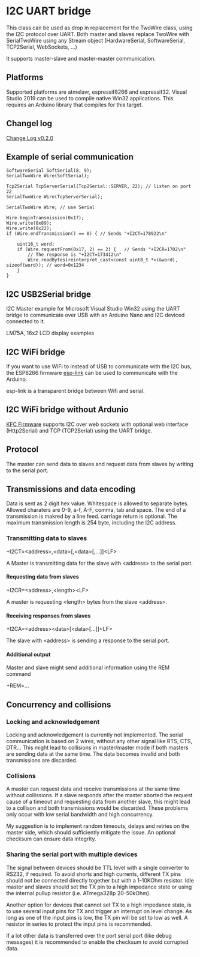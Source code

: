 # I2C UART bridge

This class can be used as drop in replacement for the TwoWire class, using the I2C protocol over UART. Both master and slaves replace TwoWire with SerialTwoWire using any Stream object (HardwareSerial, SoftwareSerial, TCP2Serial, WebSockets, ...)

It supports master-slave and master-master communication.

## Platforms

Supported platforms are atmelavr, espressif8266 and espressif32. Visual Studio 2019 can be used to compile native Win32 applications. This requires an Arduino library that compiles for this target.

## Changel log

[Change Log v0.2.0](CHANGELOG.md)

## Example of serial communication

    SoftwareSerial SoftSerial(8, 9);
    SerialTwoWire Wire(SoftSerial);

    Tcp2Serial TcpServerSerial(Tcp2Serial::SERVER, 22); // listen on port 22
    SerialTwoWire Wire(TcpServerSerial);

    SerialTwoWire Wire; // use Serial

    Wire.beginTransmission(0x17);
    Wire.write(0x89);
    Wire.write(0x22);
    if (Wire.endTransmission() == 0) { // Sends "+I2CT=178922\n"

        uint16_t word;
        if (Wire.requestFrom(0x17, 2) == 2) {   // Sends "+I2CR=1702\n"
            // The response is "+I2CT=173412\n"
            Wire.readBytes(reinterpret_cast<const uint8_t *>(&word), sizeof(word)); // word=0x1234
        }
    }

## I2C USB2Serial bridge

I2C Master example for Microsoft Visual Studio Win32 using the UART bridge to communicate over USB with an Arduino Nano and I2C deviced connected to it.

LM75A, 16x2 LCD display examples

## I2C WiFi bridge

If you want to use WiFi to instead of USB to communicate with the I2C bus, the ESP8266 firmware [esp-link](https://github.com/jeelabs/esp-link) can be used to communicate with the Arduino.

esp-link is a transparent bridge between Wifi and serial.

## I2C WiFi bridge without Ardunio

[KFC Firmware](https://github.com/sascha432/esp8266-kfc-fw) supports I2C over web sockets with optional web interface (Http2Serial) and TCP (TCP2Serial) using the UART bridge.

## Protocol

The master can send data to slaves and request data from slaves by writing to the serial port.

## Transmissions and data encoding

Data is sent as 2 digit hex value. Whitespace is allowed to separate bytes.
Allowed charaters are 0-9, a-f, A-F, comma, tab and space.
The end of a transmission is makred by a line feed. carriage return is optional.
The maximum transmission length is 254 byte, including the I2C address.

### Transmitting data to slaves

+I2CT=\<address\>,\<data\>[,\<data\>[,...]]\<LF\>

A Master is transmitting data for the slave with \<address\> to the serial port.

#### Requesting data from slaves

+I2CR=\<address\>,\<length\>\<LF\>

A master is requesting \<length\> bytes from the slave \<address\>.

#### Receiving responses from slaves

+I2CA=\<address\>\<data\>[\<data\>[...]]\<LF\>

The slave with \<address\> is sending a response to the serial port.

#### Additional output

Master and slave might send additional information using the REM command

+REM=...

## Concurrency and collisions

### Locking and acknowledgement

Locking and acknowledgement is currently not implemented. The serial communication is based on 2 wires, without any other signal like RTS, CTS, DTR... This might lead to collisions in master/master mode if both masters are sending data at the same time. The data becomes invalid and both transmissions are discarded.

### Collisions

A master can request data and receive transmissions at the same time without collissions. If a slave responds after the master aborted the request cause of a timeout and requesting data from another slave, this might lead to a collison and both transmissions would be discarded. These problems only occur with low serial bandwidth and high concurrency.

My suggestion is to implement random timeouts, delays and retries on the master side, which should sufficiently mitigate the issue. An optional checksum can ensure data integrity.

### Sharing the serial port with multiple devices

The signal between devices should be TTL level with a single converter to RS232, if required. To avoid shorts and high currents, different TX pins should not be connected directly together but with a 1-10KOhm resistor. Idle master and slaves should set the TX pin to a high impedance state or using the internal pullup resistor (i.e. ATmega328p 20-50kOhm).

Another option for devices that cannot set TX to a high impedance state, is to use several input pins for TX and trigger an interrupt on level change. As long as one of the input pins is low, the TX pin will be set to low as well. A resistor in series to protect the input pins is recommended.

If a lot other data is transferred over the port serial port (like debug messages) it is recommended to enable the checksum to avoid corrupted data.
